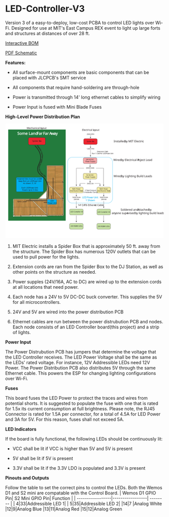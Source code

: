 # LED-Controller-V3
Version 3 of a easy-to-deploy, low-cost PCBA to control LED lights over Wi-Fi. Designed for use at MIT's East Campus REX event to light up large forts and structures at distances of over 28 ft.

[Interactive BOM](https://htmlpreview.github.io/?https://raw.githubusercontent.com/wszeto9/LED-Controller-V3/main/PCB/bom/ibom.html)

[PDF Schematic](https://github.com/wszeto9/LED-Controller-V3/blob/main/PCB/LED_Controller_V3.pdf)

**Features:**

- All surface-mount components are basic components that can be placed with JLCPCB's SMT service
- All components that require hand-soldering are through-hole

- Power is transmitted through 14' long ethernet cables to simplify wiring

- Power Input is fused with Mini Blade Fuses


**High-Level Power Distribution Plan**

![test](PCB/LightingLayout.svg)

1. MIT Electric installs a Spider Box that is approximately 50 ft. away from the structure. The Spider Box has numerous 120V outlets that can be used to pull power for the lights.

2. Extension cords are ran from the Spider Box to the DJ Station, as well as other points on the structure as needed. 

3. Power supples (24V/16A, AC to DC) are wired up to the extension cords at all locations that need power. 

4. Each node has a 24V to 5V DC-DC buck converter. This supplies the 5V for all microcontrollers. 

5. 24V and 5V are wired into the power distribution PCB

6. Ethernet cables are run between the power distrubution PCB and nodes. Each node consists of an LED Controller board(this project) and a strip of lights.

**Power Input** 

The Power Distrubution PCB has jumpers that determine the voltage that the LED Controller receives. The LED Power Voltage shall be the same as the LEDs' rated voltage. For instance, 12V Addressible LEDs need 12V Power. The Power Distribution PCB also distributes 5V through the same Ethernet cable. This powers the ESP for changing lighting configurations over Wi-Fi. 

**Fuses** 

This board fuses the LED Power to protect the traces and wires from potential shorts. It is suggested to populate the fuse with one that is rated for 1.5x its current consumption at full brightness. Please note, the RJ45 Connector is rated for 1.5A per connector, for a total of 4.5A for LED Power and 3A for 5V. For this reason, fuses shall not exceed 5A. 

**LED Indicators**

If the board is fully functional, the following LEDs should be continuously lit:

- VCC shall be lit if VCC is higher than 5V and 5V is present

- 5V shall be lit if 5V is present

- 3.3V shall be lit if the 3.3V LDO is populated and 3.3V is present

**Pinouts and Outputs**

Follow the table to set the correct pins to control the LEDs. Both the Wemos D1 and S2 mini are compatable with the Control Board. 
| Wemos D1 GPIO Pin| S2 Mini GPIO Pin| Function |
| -----------------|-----------------| -------- |
| 4|33|Addressible LED 1|
| 5|35|Addressible LED 2|
|14|7 |Analog White
|12|9|Analog Blue
|13|11|Analog Red
|15|12|Analog Green






